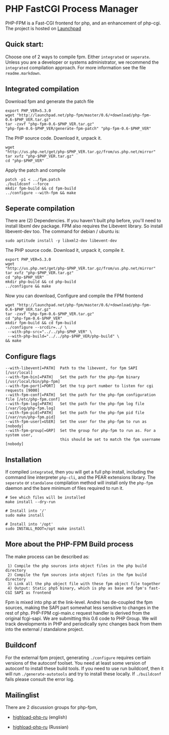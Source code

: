 # PHP FastCGI Process Manager

PHP-FPM is a Fast-CGI frontend for php, and an enhancement of php-cgi. The project is hosted on [Launchpad](https://launchpad.net/php-fpm)

## Quick start:

Choose one of 2 ways to compile fpm. Either `integrated` or `seperate`. Unless you are a developer or systems administrator, we recommend the `integrated` compilation approach. For more information see the file `readme.markdown`.

## Integrated compilation

Download fpm and generate the patch file

	export PHP_VER=5.3.0
	wget "http://launchpad.net/php-fpm/master/0.6/+download/php-fpm-0.6-$PHP_VER.tar.gz"
	tar -zxvf "php-fpm-0.6-$PHP_VER.tar.gz"
	"php-fpm-0.6-$PHP_VER/generate-fpm-patch" "php-fpm-0.6-$PHP_VER"

The PHP source code. Download it, unpack it.

	wget "http://us.php.net/get/php-$PHP_VER.tar.gz/from/us.php.net/mirror"
	tar xvfz "php-$PHP_VER.tar.gz"
	cd "php-$PHP_VER"

Apply the patch and compile

	patch -p1 < ../fpm.patch
	./buildconf --force
	mkdir fpm-build && cd fpm-build
	../configure --with-fpm && make

## Seperate compilation
There are (2) Dependencies. If you haven't built php before, you'll need to install libxml dev package. FPM also requires the Libevent library. So install libevent-dev too. The command for debian / ubuntu is:

	sudo aptitude install -y libxml2-dev libevent-dev

The PHP source code. Download it, unpack it, compile it.

	export PHP_VER=5.3.0
	wget "http://us.php.net/get/php-$PHP_VER.tar.gz/from/us.php.net/mirror"
	tar xvfz "php-$PHP_VER.tar.gz"
	cd "php-$PHP_VER"
	mkdir php-build && cd php-build
	../configure && make

Now you can download, Configure and compile the FPM frontend

	wget "http://launchpad.net/php-fpm/master/0.6/+download/php-fpm-0.6-$PHP_VER.tar.gz"
	tar -zxvf "php-fpm-0.6-$PHP_VER.tar.gz"
	cd "php-fpm-0.6-$PHP_VER"
	mkdir fpm-build && cd fpm-build
	../configure --srcdir=../ \
	 --with-php-src="../../php-$PHP_VER" \
	 --with-php-build="../../php-$PHP_VER/php-build" \
	&& make

## Configure flags

	--with-libevent[=PATH]  Path to the libevent, for fpm SAPI [/usr/local]
	--with-fpm-bin[=PATH]   Set the path for the php-fpm binary [/usr/local/bin/php-fpm]
	--with-fpm-port[=PORT]  Set the tcp port number to listen for cgi requests [9000]
	--with-fpm-conf[=PATH]  Set the path for the php-fpm configuration file [/etc/php-fpm.conf]
	--with-fpm-log[=PATH]   Set the path for the php-fpm log file [/var/log/php-fpm.log]
	--with-fpm-pid[=PATH]   Set the path for the php-fpm pid file [/var/run/php-fpm.pid]
	--with-fpm-user[=USER]  Set the user for the php-fpm to run as [nobody]
	--with-fpm-group[=GRP]  Set the group for php-fpm to run as. For a system user,
		                  	this should be set to match the fpm username [nobody]

## Installation

If compiled `integrated`, then you will get a full php install, including the command line interpreter `php-cli`, and the PEAR extensions library. The `seperate` or `standalone` compilation method will install only the `php-fpm` daemon and the bare minimum of files required to run it.

	# See which files will be installed
	make install --dry-run

	# Install into '/'
	sudo make install

	# Install into '/opt'
	sudo INSTALL_ROOT=/opt make install

## More about the PHP-FPM Build process

The make process can be described as:

	 1) Compile the php sources into object files in the php build directory
	 2) Compile the fpm sources into object files in the fpm build directory
	 3) Link all the php object file with these fpm object file together
	 4) Output: Static php5 binary, which is php as base and fpm's fast-CGI SAPI as frontend

Fpm is mixed into php at the link-level. Andrei has de-coupled the fpm sources, making the SAPI part somewhat less sensitive to changes in the rest of php. PHP-FPM cgi-main.c request handler is derived from the original fcgi-sapi. We are submitting this 0.6 code to PHP Group. We will track developments in PHP and periodically sync changes back from them into the external / standalone project.

## Buildconf

For the external fpm project, generating `./configure` requires certiain versions of the autoconf toolset. You need at least some version of autoconf to install these build tools. If you need to use run buildconf, then it will run `./generate-autotools` and try to install these locally. If `./buildconf` fails please consult the error log.


## Mailinglist

There are 2 discussion groups for php-fpm,

- [highload-php-ru](http://groups.google.com/group/highload-php-en) (english)

- [highload-php-ru](http://groups.google.com/group/highload-php-ru) (Russian)






